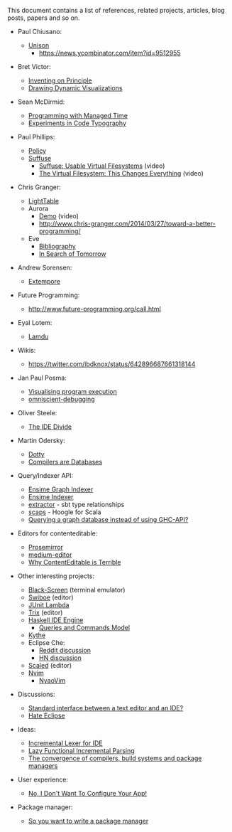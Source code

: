 This document contains a list of references, related projects, articles, blog posts, papers and so on.

- Paul Chiusano:
  - [Unison](http://unisonweb.org/)
    - https://news.ycombinator.com/item?id=9512955

- Bret Victor:
  - [Inventing on Principle](https://www.youtube.com/watch?v=PUv66718DII)
  - [Drawing Dynamic Visualizations](http://worrydream.com/DrawingDynamicVisualizationsTalkAddendum/)

- Sean McDirmid:
  - [Programming with Managed Time](http://research.microsoft.com/en-us/people/smcdirm/managedtime.aspx)
  - [Experiments in Code Typography](http://research.microsoft.com/en-us/projects/liveprogramming/typography.aspx)

- Paul Phillips:
  - [Policy](https://news.ycombinator.com/item?id=8276565)
  - [Suffuse](https://github.com/suffuse/suffuse)
    - [Suffuse: Usable Virtual Filesystems](https://www.youtube.com/watch?v=hV64zD9KxJc) (video)
    - [The Virtual Filesystem: This Changes Everything](https://www.youtube.com/watch?v=X2Wd3EquUEE) (video)

- Chris Granger:
  - [LightTable](https://github.com/LightTable/LightTable)
  - Aurora
    - [Demo](https://www.youtube.com/watch?v=L6iUm_Cqx2s) (video)
    - http://www.chris-granger.com/2014/03/27/toward-a-better-programming/
  - Eve
    - [Bibliography](https://github.com/witheve/Eve/blob/dev/design/bibliography.md)
    - [In Search of Tomorrow](https://www.youtube.com/watch?v=VZQoAKJPbh8)

- Andrew Sorensen:
  - [Extempore](http://extempore.moso.com.au/)

- Future Programming:
  - http://www.future-programming.org/call.html

- Eyal Lotem:
  - [Lamdu](https://github.com/Peaker/lamdu)

- Wikis:
  - https://twitter.com/ibdknox/status/642896687661318144

- Jan Paul Posma:
  - [Visualising program execution](https://www.youtube.com/watch?v=Ml6Dp3F4Inc)
  - [omniscient-debugging](https://github.com/janpaul123/omniscient-debugging)

- Oliver Steele:
  - [The IDE Divide](http://blog.osteele.com/posts/2004/11/ides/)

- Martin Odersky:
  - [Dotty](https://github.com/lampepfl/dotty)
  - [Compilers are Databases](https://www.youtube.com/watch?v=WxyyJyB_Ssc)

- Query/Indexer API:
  - [Ensime Graph Indexer](https://github.com/ensime/ensime-server/issues/1133)
  - [Ensime Indexer](https://github.com/ensime/ensime-server/issues/1136)
  - [extractor](https://github.com/matanster/extractor) - sbt type relationships
  - [scaps](https://github.com/scala-search/scaps) - Hoogle for Scala
  - [Querying a graph database instead of using GHC-API?](https://github.com/haskell/haskell-ide-engine/issues/10)

- Editors for contenteditable:
  - [Prosemirror](https://github.com/ProseMirror/prosemirror)
  - [medium-editor](https://github.com/yabwe/medium-editor)
  - [Why ContentEditable is Terrible](https://medium.com/medium-eng/why-contenteditable-is-terrible-122d8a40e480)

- Other interesting projects:
  - [Black-Screen](https://github.com/shockone/black-screen) (terminal emulator)
  - [Swiboe](https://github.com/swiboe/swiboe) (editor)
  - [JUnit Lambda](https://www.youtube.com/watch?v=Ai6M5G90Mlg)
  - [Trix](https://github.com/basecamp/trix) (editor)
  - [Haskell IDE Engine](https://github.com/haskell/haskell-ide-engine)
    - [Queries and Commands Model](https://gist.github.com/epost/de87e67558a18de6716a)
  - [Kythe](https://github.com/google/kythe)
  - Eclipse Che:
    - [Reddit discussion](https://www.reddit.com/r/programming/comments/3v0bev/eclipse_che_next_generation_eclipse_ide/)
    - [HN discussion](https://news.ycombinator.com/item?id=10653258)
  - [Scaled](https://github.com/scaled/scaled) (editor)
  - [Nvim](https://github.com/neovim/neovim)
    - [NyaoVim](https://github.com/rhysd/NyaoVim)

- Discussions:
  - [Standard interface between a text editor and an IDE?](https://www.reddit.com/r/programming/comments/3o4o59/standard_interface_between_a_text_editor_and_an/)
  - [Hate Eclipse](http://www.reddit.com/r/programming/comments/3bawqe/google_ending_support_for_android_developer_tools/)

- Ideas:
  - [Incremental Lexer for IDE](http://blog.haskell-exists.com/yuras/posts/incremental-lexer.html)
  - [Lazy Functional Incremental Parsing](http://www.cse.chalmers.se/%7Ebernardy/FunctionalIncrementalParsing.pdf)
  - [The convergence of compilers, build systems and package managers](http://blog.ezyang.com/2015/12/the-convergence-of-compilers-build-systems-and-package-managers/)

- User experience:
  - [No, I Don't Want To Configure Your App!](http://robotlolita.me/2016/01/09/no-i-dont-want-to-configure-your-app.html)

- Package manager:
  - [So you want to write a package manager](https://medium.com/@sdboyer/so-you-want-to-write-a-package-manager-4ae9c17d9527#.hn3lp7s5x)
